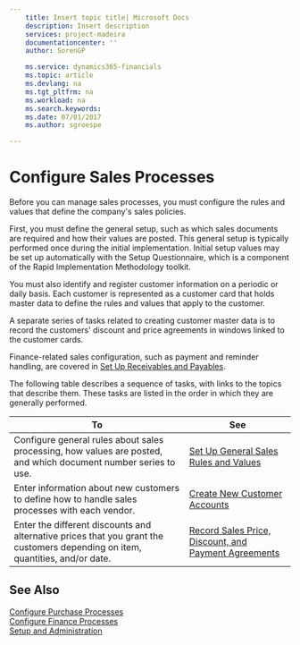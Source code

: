 ```yaml
---
    title: Insert topic title| Microsoft Docs
    description: Insert description
    services: project-madeira
    documentationcenter: ''
    author: SorenGP

    ms.service: dynamics365-financials
    ms.topic: article
    ms.devlang: na
    ms.tgt_pltfrm: na
    ms.workload: na
    ms.search.keywords:
    ms.date: 07/01/2017
    ms.author: sgroespe

---
```

# Configure Sales Processes
Before you can manage sales processes, you must configure the rules and values that define the company's sales policies.  
  
 First, you must define the general setup, such as which sales documents are required and how their values are posted. This general setup is typically performed once during the initial implementation. Initial setup values may be set up automatically with the Setup Questionnaire, which is a component of the Rapid Implementation Methodology toolkit.  
  
 You must also identify and register customer information on a periodic or daily basis. Each customer is represented as a customer card that holds master data to define the rules and values that apply to the customer.  
  
 A separate series of tasks related to creating customer master data is to record the customers' discount and price agreements in windows linked to the customer cards.  
  
 Finance-related sales configuration, such as payment and reminder handling, are covered in [Set Up Receivables and Payables](../set-up-receivables-and-payables.md).  
  
 The following table describes a sequence of tasks, with links to the topics that describe them. These tasks are listed in the order in which they are generally performed.  
  
|**To**|**See**|  
|------------|-------------|  
|Configure general rules about sales processing, how values are posted, and which document number series to use.|[Set Up General Sales Rules and Values](../set-up-general-sales-rules-and-values.md)|  
|Enter information about new customers to define how to handle sales processes with each vendor.|[Create New Customer Accounts](../create-new-customer-accounts.md)|  
|Enter the different discounts and alternative prices that you grant the customers depending on item, quantities, and/or date.|[Record Sales Price, Discount, and Payment Agreements](../record-sales-price-discount-and-payment-agreements.md)|  
  
## See Also  
 [Configure Purchase Processes](../configure-purchase-processes.md)   
 [Configure Finance Processes](../configure-finance-processes.md)   
 [Setup and Administration](../setup-and-administration.md)